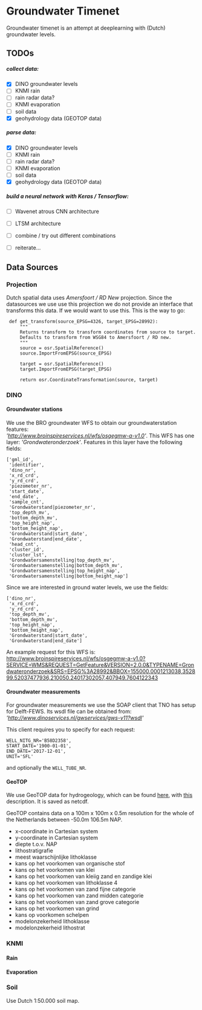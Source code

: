 # Groundwater Timenet
Groundwater timenet is an attempt at deeplearning with (Dutch) groundwater 
levels. 

## TODOs
##### collect data:
- [X] DINO groundwater levels
- [ ] KNMI rain
- [ ] rain radar data? 
- [ ] KNMI evaporation
- [ ] soil data
- [X] geohydrology data (GEOTOP data)
##### parse data:
- [X] DINO groundwater levels
- [ ] KNMI rain
- [ ] rain radar data? 
- [ ] KNMI evaporation
- [ ] soil data
- [X] geohydrology data (GEOTOP data)
##### build a neural network with Keras / Tensorflow:
- [ ] Wavenet atrous CNN architecture
- [ ] LTSM architecture
- [ ] combine / try out different combinations
- [ ] reiterate...


## Data Sources
### Projection
Dutch spatial data uses _Amersfoort / RD New_ projection. Since the datasources 
we use use this projection we do not provide an interface that transforms this 
data. If we would want to use this. This is the way to go:

     def get_transform(source_EPSG=4326, target_EPSG=28992):
         """
         Returns transform to transform coordinates from source to target.
         Defaults to transform from WSG84 to Amersfoort / RD new.
         """
         source = osr.SpatialReference()
         source.ImportFromEPSG(source_EPSG)
     
         target = osr.SpatialReference()
         target.ImportFromEPSG(target_EPSG)
     
         return osr.CoordinateTransformation(source, target)


### DINO
#### Groundwater stations
We use the BRO groundwater WFS to obtain our groundwaterstation features:  
_'http://www.broinspireservices.nl/wfs/osgegmw-a-v1.0'_. This WFS has one 
layer: _'Grondwateronderzoek'_. Features in this layer have the following 
fields:
    
    ['gml_id',
     'identifier',
     'dino_nr',
     'x_rd_crd',
     'y_rd_crd',
     'piezometer_nr',
     'start_date',
     'end_date',
     'sample_cnt',
     'Grondwaterstand|piezometer_nr',
     'top_depth_mv',
     'bottom_depth_mv',
     'top_height_nap',
     'bottom_height_nap',
     'Grondwaterstand|start_date',
     'Grondwaterstand|end_date',
     'head_cnt',
     'cluster_id',
     'cluster_lst',
     'Grondwatersamenstelling|top_depth_mv',
     'Grondwatersamenstelling|bottom_depth_mv',
     'Grondwatersamenstelling|top_height_nap',
     'Grondwatersamenstelling|bottom_height_nap']

Since we are interested in ground water levels, we use the fields:

    ['dino_nr',
     'x_rd_crd',
     'y_rd_crd',
     'top_depth_mv',
     'bottom_depth_mv',
     'top_height_nap',
     'bottom_height_nap',
     'Grondwaterstand|start_date',
     'Grondwaterstand|end_date']

An example request for this WFS is: 
http://www.broinspireservices.nl/wfs/osgegmw-a-v1.0?SERVICE=WMS&REQUEST=GetFeature&VERSION=2.0.0&TYPENAME=Grondwateronderzoek&SRS=EPSG%3A28992&BBOX=155000.0001213038,352899.52037477936,210050.24017302057,407949.7604122343


#### Groundwater measurements
For groundwater measurements we use the SOAP client that TNO has setup for 
Delft-FEWS. Its wsdl file can be obtained from: 
_'http://www.dinoservices.nl/gwservices/gws-v11?wsdl'_ 

This client requires you to specify for each request: 

    WELL_NITG_NR='B58D2358',
    START_DATE='1900-01-01',
    END_DATE='2017-12-01',
    UNIT='SFL'
    
and optionally the `WELL_TUBE_NR`.

#### GeoTOP
We use GeoTOP data for hydrogeology, which can be found [here](
http://www.dinodata.nl/opendap/GeoTOP/contents.html), with [this](
http://www.dinodata.nl/opendap/GeoTOP/codering_geotop.pdf) description. It
is saved as netcdf. 

GeoTOP contains data on a 100m x 100m x 0.5m resolution for the whole of the 
Netherlands between -50.0m 106.5m NAP. 

- x-coordinate in Cartesian system
- y-coordinate in Cartesian system
- diepte t.o.v. NAP
- lithostratigrafie
- meest waarschijnlijke lithoklasse
- kans op het voorkomen van organische stof
- kans op het voorkomen van klei
- kans op het voorkomen van kleiig zand en zandige klei
- kans op het voorkomen van lithoklasse 4
- kans op het voorkomen van zand fijne categorie
- kans op het voorkomen van zand midden categorie
- kans op het voorkomen van zand grove categorie
- kans op het voorkomen van grind
- kans op voorkomen schelpen
- modelonzekerheid lithoklasse
- modelonzekerheid lithostrat



### KNMI
#### Rain
#### Evaporation

### Soil
Use Dutch 1:50.000 soil map.

